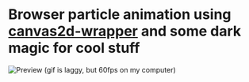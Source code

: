# Browser particle animation using [canvas2d-wrapper](https://github.com/Dysnomia-Studio/canvas2d-wrapper) and some dark magic for cool stuff

![Preview (gif is laggy, but 60fps on my computer)](./preview.gif)